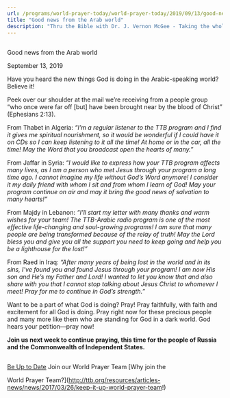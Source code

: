 ```yaml
---
url: /programs/world-prayer-today/world-prayer-today/2019/09/13/good-news-from-the-arab-world
title: "Good news from the Arab world"
description: "Thru the Bible with Dr. J. Vernon McGee - Taking the whole Word to the whole world"
---
```







## 
 Good news from the Arab world


September 13, 2019




Have you heard the new things God is doing in the Arabic-speaking world? Believe it! 


Peek over our shoulder at the mail we’re receiving from a people group “who once were far off [but] have been brought near by the blood of Christ” (Ephesians 2:13).


From Thabet in Algeria: *“I’m a regular listener to the TTB program and I find it gives me spiritual nourishment, so it would be wonderful if I could have it on CDs so I can keep listening to it all the time! At home or in the car, all the time! May the Word that you broadcast open the hearts of many.”*


From Jaffar in Syria: *“I would like to express how your TTB program affects many lives, as I am a person who met Jesus through your program a long time ago. I cannot imagine my life without God’s Word anymore! I consider it my daily friend with whom I sit and from whom I learn of God! May your program continue on air and may it bring the good news of salvation to many hearts!”* 


From Majdy in Lebanon: *“I’ll start my letter with many thanks and warm wishes for your team! The TTB-Arabic radio program is one of the most effective life-changing and soul-growing programs! I am sure that many people are being transformed because of the relay of truth! May the Lord bless you and give you all the support you need to keep going and help you be a lighthouse for the lost!”* 


From Raed in Iraq: *“After many years of being lost in the world and in its sins, I’ve found you and found Jesus through your program! I am now His son and He’s my Father and Lord! I wanted to let you know that and also share with you that I cannot stop talking about Jesus Christ to whomever I meet! Pray for me to continue in God’s strength.”*


Want to be a part of what God is doing? Pray! Pray faithfully, with faith and excitement for all God is doing. Pray right now for these precious people and many more like them who are standing for God in a dark world. God hears your petition—pray now! 


**Join us next week to continue praying, this time for the people of Russia and the Commonwealth of Independent States.**







## 




[Be Up to Date](http://feeds.feedburner.com/WorldPrayerToday "World Prayer Today RSS Feed")
Join our World Prayer Team
[Why join the  

World Prayer Team?](http://ttb.org/resources/articles-news/news/2017/03/26/keep-it-up-world-prayer-team!)




